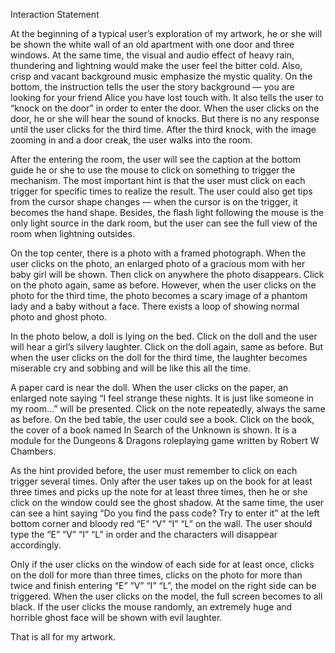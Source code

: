 Interaction Statement

At the beginning of a typical user’s exploration of my artwork, he or she will be shown the white wall of an old apartment with one door and three windows. At the same time, the visual and audio effect of heavy rain, thundering and lightning would make the user feel the bitter cold. Also, crisp and vacant background music emphasize the mystic quality.  On the bottom, the instruction tells the user the story background — you are looking for your friend Alice you have lost touch with. It also tells the user to “knock on the door” in order to enter the door. When the user clicks on the door, he or she will hear the sound of knocks. But there is no any response until the user clicks for the third time. After the third knock, with the image zooming in and a door creak, the user walks into the room.

After the entering the room, the user will see the caption at the bottom guide he or she to use the mouse to click on something to trigger the mechanism. The most important hint is that the user must click on each trigger for specific times to realize the result.  The user could also get tips from the cursor shape changes — when the cursor is on the trigger, it becomes the hand shape. Besides, the flash light following the mouse is the only light source in the dark room, but the user can see the full view of the room when lightning outsides.

On the top center, there is a photo with a framed photograph. When the user clicks on the photo, an enlarged photo of a gracious mom with her baby girl will be shown. Then click on anywhere the photo disappears. Click on the photo again, same as before. However, when the user clicks on the photo for the third time, the photo becomes a scary image of a phantom lady and a baby without a face. There exists a loop of showing normal photo and ghost photo.

In the photo below, a doll is lying on the bed. Click on the doll and the user will hear a girl’s silvery laughter. Click on the doll again, same as before. But when the user clicks on the doll for the third time, the laughter becomes miserable cry and sobbing and will be like this all the time.

A paper card is near the doll. When the user clicks on the paper, an enlarged note saying “I feel strange these nights. It is just like someone in my room…” will be presented. Click on the note repeatedly, always the same as before. On the bed table, the user could see a book. Click on the book, the cover of a book named In Search of the Unknown is shown. It is a module for the Dungeons & Dragons roleplaying game written by Robert W Chambers.

As the hint provided before, the user must remember to click on each trigger several times. Only after the user takes up on the book for at least three times and picks up the note for at least three times, then he or she click on the window could see the ghost shadow. At the same time, the user can see a hint saying “Do you find the pass code? Try to enter it” at the left bottom corner and bloody red “E” “V” “I” “L” on the wall. The user should type the “E” “V” “I” “L” in order and the characters will disappear accordingly. 

Only if the user clicks on the window of each side for at least once, clicks on the doll for more than three times, clicks on the photo for more than twice and finish entering “E” “V” “I” “L”, the model on the right side can be triggered. When the user clicks on the model, the full screen becomes to all black. If the user clicks the mouse randomly, an extremely huge and horrible ghost face will be shown with evil laughter. 

That is all for my artwork.
